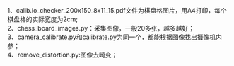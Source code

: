 1、calib.io_checker_200x150_8x11_15.pdf文件为棋盘格图片，用A4打印，每个棋盘格的实际宽度为2cm;</br>
2、chess_board_images.py：采集图像，一般20多张，越多越好；</br>
3、camera_calibrate.py和calibrate.py为同一个，都能根据图像找出摄像机内参；</br>
4、remove_distortion.py:图像去畸变；</br>
